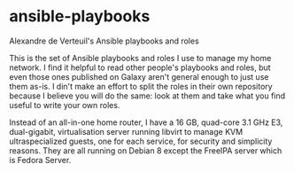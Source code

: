 # ansible-playbooks
Alexandre de Verteuil's Ansible playbooks and roles

This is the set of Ansible playbooks and roles I use to manage my home
network. I find it helpful to read other people's playbooks and roles,
but even those ones published on Galaxy aren't general enough to just
use them as-is. I din't make an effort to split the roles in their own
repository because I believe you will do the same: look at them and take
what you find useful to write your own roles.

Instead of an all-in-one home router, I have a 16 GB, quad-core 3.1
GHz E3, dual-gigabit, virtualisation server running libvirt to manage
KVM ultraspecialized guests, one for each service, for security and
simplicity reasons. They are all running on Debian 8 except the FreeIPA
server which is Fedora Server.
